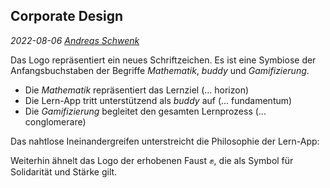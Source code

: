 ## Corporate Design
*2022-08-06 [Andreas Schwenk](https://www.th-koeln.de/personen/andreas.schwenk/)*

Das Logo repräsentiert ein neues Schriftzeichen.
Es ist eine Symbiose der Anfangsbuchstaben der Begriffe *Mathematik*, *buddy* und *Gamifizierung*.

- Die *Mathematik* repräsentiert das Lernziel (... horizon)
- Die Lern-App tritt unterstützend als *buddy* auf (... fundamentum)
- Die *Gamifizierung* begleitet den gesamten Lernprozess (... conglomerare)

Das nahtlose Ineinandergreifen unterstreicht die Philosophie der Lern-App:

Weiterhin ähnelt das Logo der erhobenen Faust &#9994;, die als Symbol für Solidarität und Stärke gilt.
